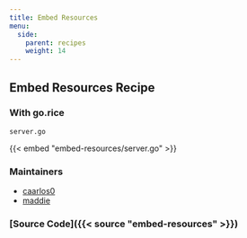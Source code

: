 ```yaml
---
title: Embed Resources
menu:
  side:
    parent: recipes
    weight: 14
---
```


## Embed Resources Recipe

### With go.rice

`server.go`

{{< embed "embed-resources/server.go" >}}

### Maintainers

- [caarlos0](https://github.com/caarlos0)
- [maddie](https://github.com/maddie)

### [Source Code]({{< source "embed-resources" >}})
